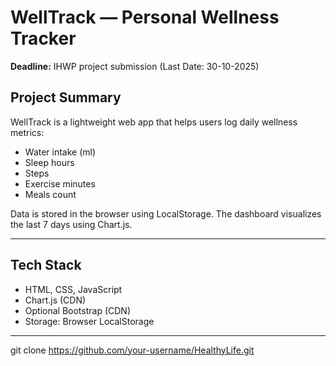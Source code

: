 # WellTrack — Personal Wellness Tracker
**Deadline:** IHWP project submission (Last Date: 30-10-2025)

## Project Summary
WellTrack is a lightweight web app that helps users log daily wellness metrics:
- Water intake (ml)
- Sleep hours
- Steps
- Exercise minutes
- Meals count

Data is stored in the browser using LocalStorage. The dashboard visualizes the last 7 days using Chart.js.

---

## Tech Stack
- HTML, CSS, JavaScript
- Chart.js (CDN)
- Optional Bootstrap (CDN)
- Storage: Browser LocalStorage

---
git clone https://github.com/your-username/HealthyLife.git
